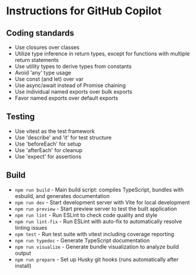 # Instructions for GitHub Copilot

## Coding standards

* Use closures over classes
* Utilize type inference in return types, except for functions with multiple return statements
* Use utility types to derive types from constants
* Avoid 'any' type usage
* Use const (and let) over var
* Use async/await instead of Promise chaining
* Use individual named exports over bulk exports
* Favor named exports over default exports

## Testing

* Use vitest as the test framework 
* Use 'describe' and 'it' for test structure
* Use 'beforeEach' for setup
* Use 'afterEach' for cleanup
* Use 'expect' for assertions

## Build

* `npm run build` - Main build script: compiles TypeScript, bundles with esbuild, and generates documentation
* `npm run dev` - Start development server with Vite for local development
* `npm run preview` - Start preview server to test the built application
* `npm run lint` - Run ESLint to check code quality and style
* `npm run lint-fix` - Run ESLint with auto-fix to automatically resolve linting issues
* `npm test` - Run test suite with vitest including coverage reporting
* `npm run typedoc` - Generate TypeScript documentation
* `npm run visualize` - Generate bundle visualization to analyze build output
* `npm run prepare` - Set up Husky git hooks (runs automatically after install)